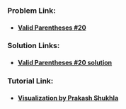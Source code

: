 ### **Problem Link:**

- #### [Valid Parentheses #20](https://leetcode.com/problems/valid-parentheses/)

### **Solution Links:**

- #### [Valid Parentheses #20 solution](https://github.com/thepranaygupta/Data-Structures-and-Algorithms/blob/main/2.%20Stack/LeetCode%20Qs/09.%20Valid%20Parentheses%20%2320/Solution.java)

### **Tutorial Link:**

- #### [Visualization by Prakash Shukhla](https://youtu.be/cnjxnFDNie8)
